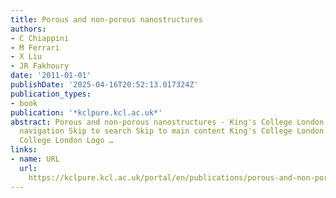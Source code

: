 ```yaml
---
title: Porous and non-porous nanostructures
authors:
- C Chiappini
- M Ferrari
- X Liu
- JR Fakhoury
date: '2011-01-01'
publishDate: '2025-04-16T20:52:13.017324Z'
publication_types:
- book
publication: '*kclpure.kcl.ac.uk*'
abstract: Porous and non-porous nanostructures - King's College London Skip to main
  navigation Skip to search Skip to main content King's College London Home King's
  College London Logo …
links:
- name: URL
  url: 
    https://kclpure.kcl.ac.uk/portal/en/publications/porous-and-non-porous-nanostructures
---
```

